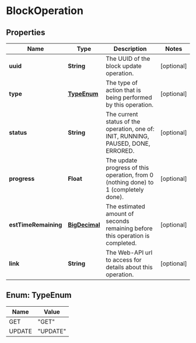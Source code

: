 
# BlockOperation

## Properties
Name | Type | Description | Notes
------------ | ------------- | ------------- | -------------
**uuid** | **String** | The UUID of the block update operation. |  [optional]
**type** | [**TypeEnum**](#TypeEnum) | The type of action that is being performed by this operation. |  [optional]
**status** | **String** | The current status of the operation, one of: INIT, RUNNING, PAUSED, DONE, ERRORED.  |  [optional]
**progress** | **Float** | The update progress of this operation, from 0 (nothing done) to 1 (completely done). |  [optional]
**estTimeRemaining** | [**BigDecimal**](BigDecimal.md) | The estimated amount of seconds remaining before this operation is completed. |  [optional]
**link** | **String** | The Web-API url to access for details about this operation. |  [optional]


<a name="TypeEnum"></a>
## Enum: TypeEnum
Name | Value
---- | -----
GET | &quot;GET&quot;
UPDATE | &quot;UPDATE&quot;



